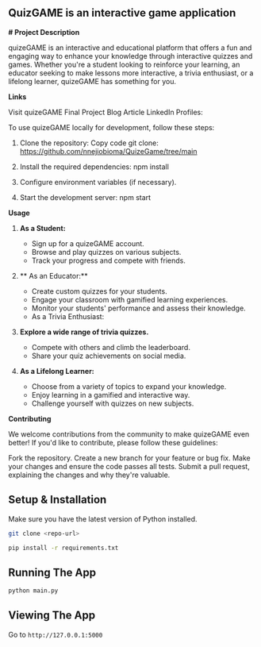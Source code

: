 ## QuizGAME is an interactive game application
**# Project Description**

quizeGAME is an interactive and educational platform that offers a fun and engaging way to enhance your knowledge through interactive quizzes and games. Whether you're a student looking to reinforce your learning, an educator seeking to make lessons more interactive, a trivia enthusiast, or a lifelong learner, quizeGAME has something for you.

**Links**

Visit quizeGAME
Final Project Blog Article
LinkedIn Profiles:

To use quizeGAME locally for development, follow these steps:

1. Clone the repository: 
Copy code
git clone: https://github.com/nnejiobioma/QuizeGame/tree/main

2. Install the required dependencies:
npm install

3. Configure environment variables (if necessary).

4. Start the development server:
npm start

**Usage**

1. **As a Student:**
    * Sign up for a quizeGAME account.
    * Browse and play quizzes on various subjects.
    * Track your progress and compete with friends.
2. ** As an Educator:**
    * Create custom quizzes for your students.
    * Engage your classroom with gamified learning experiences.
    * Monitor your students' performance and assess their knowledge.
    * As a Trivia Enthusiast:

3. **Explore a wide range of trivia quizzes.**
    * Compete with others and climb the leaderboard.
    * Share your quiz achievements on social media.
  
4. **As a Lifelong Learner:**
    * Choose from a variety of topics to expand your knowledge.
    * Enjoy learning in a gamified and interactive way.
    * Challenge yourself with quizzes on new subjects.
  
**Contributing**

We welcome contributions from the community to make quizeGAME even better! If you'd like to contribute, please follow these guidelines:

  Fork the repository.
  Create a new branch for your feature or bug fix.
  Make your changes and ensure the code passes all tests.
  Submit a pull request, explaining the changes and why they're valuable.
  
## Setup & Installation

Make sure you have the latest version of Python installed.

```bash
git clone <repo-url>
```

```bash
pip install -r requirements.txt
```

## Running The App

```bash
python main.py
```

## Viewing The App

Go to `http://127.0.0.1:5000`
